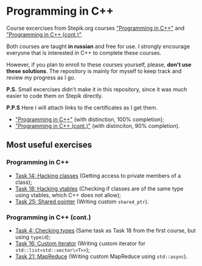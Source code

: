 # Programming in C++

Course excercises from Stepik.org courses ["Programming in C++"](https://stepik.org/course/7) and ["Programming in C++ (cont.)"](https://stepik.org/course/3206).

Both courses are taught **in russian** and free for use. I strongly encourage everyone that is interested in C++ to complete these courses.

However, if you plan to enroll to these courses yourself, please, **don't use these solutions**. The repository is mainly for myself to keep track and review my progress as I go.

**P.S.** Small excercises didn't make it in this repository, since it was much easier to code them on Stepik directly.

**P.P.S** Here I will attach links to the certificates as I get them.

- ["Programming in C++"](https://stepik.org/certificate/d86f5e6fa0420df1440e14f759a89a5a3e558e41.pdf) (with distinction, 100% completion);
- ["Programming in C++ (cont.)"](https://stepik.org/certificate/76c6cc6b21f13ce6b0bc6df67ea5710794e5b5f9.pdf) (with distinciton, 90% completion).

## Most useful exercises

### Programming in C++

- [Task 14: Hacking classes](./programming_in_cpp/task_14_hacking_class/main.cpp) (Getting access to private members of a class);
- [Task 18: Hacking vtables](./programming_in_cpp/task_18_hacking_vtables/main.cpp) (Checking if classes are of the same type using vtables, which C++ does not allow);
- [Task 25: Shared pointer](./programming_in_cpp/task_25_smart_pointer_shared/main.cpp) (Writing custom `shared_ptr`).

### Programming in C++ (cont.)

- [Task 4: Checking types](./programming_in_cpp_cont/task_4_checking_types/main.cpp) (Same task as Task 18 from the first course, but using `typeid`);
- [Task 16: Custom iterator](./programming_in_cpp_cont/task_16_custom_iterator/main.cpp) (Writing custom iterator for `std::list<std::vector\<T>>`);
- [Task 21: MapReduce](./programming_in_cpp_cont/task_21_map_reduce/main.cpp) (Writing custom MapReduce using `std::async`).
